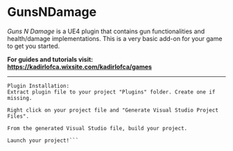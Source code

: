 # GunsNDamage
*Guns N Damage* is a UE4 plugin that contains gun functionalities and health/damage implementations. This is a very basic add-on for your game to get you started. 

**For guides and tutorials visit:**
**https://kadirlofca.wixsite.com/kadirlofca/games**

---
```
Plugin Installation:
Extract plugin file to your project "Plugins" folder. Create one if missing.

Right click on your project file and "Generate Visual Studio Project Files".

From the generated Visual Studio file, build your project.

Launch your project!```
